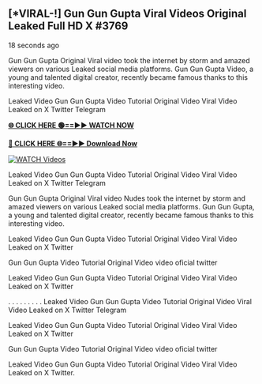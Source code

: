 ## [*VIRAL-!] Gun Gun Gupta Viral Videos Original Leaked Full HD X #3769

18 seconds ago

Gun Gun Gupta Original Viral video took the internet by storm and amazed viewers on various Leaked social media platforms. Gun Gun Gupta Video, a young and talented digital creator, recently became famous thanks to this interesting video.

Leaked Video Gun Gun Gupta Video Tutorial Original Video Viral Video Leaked on X Twitter Telegram

**[🌐 CLICK HERE 🟢==►► WATCH NOW](https://russelviper69.blogspot.com/p/valo-video.html)**

**[🔴 CLICK HERE 🌐==►► Download Now](https://russelviper69.blogspot.com/p/valo-video.html)**

[![WATCH Videos](https://i.imgur.com/dJHk4Zq.gif)](https://russelviper69.blogspot.com/p/valo-video.html)

Leaked Video Gun Gun Gupta Video Tutorial Original Video Viral Video Leaked on X Twitter Telegram

Gun Gun Gupta Original Viral video Nudes took the internet by storm and amazed viewers on various Leaked social media platforms. Gun Gun Gupta, a young and talented digital creator, recently became famous thanks to this interesting video.

Leaked Video Gun Gun Gupta Video Tutorial Original Video Viral Video Leaked on X Twitter

Gun Gun Gupta Video Tutorial Original Video video oficial twitter

Leaked Video Gun Gun Gupta Video Tutorial Original Video Viral Video Leaked on X Twitter

. . . . . . . . . Leaked Video Gun Gun Gupta Video Tutorial Original Video Viral Video Leaked on X Twitter Telegram

Leaked Video Gun Gun Gupta Video Tutorial Original Video Viral Video Leaked on X Twitter

Gun Gun Gupta Video Tutorial Original Video video oficial twitter

Leaked Video Gun Gun Gupta Video Tutorial Original Video Viral Video Leaked on X Twitter.